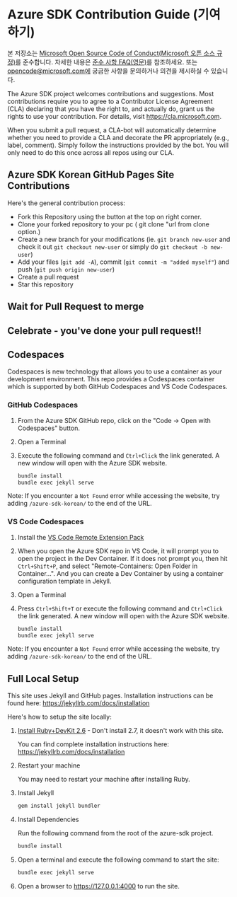 # Azure SDK Contribution Guide (기여하기)

본 저장소는 [Microsoft Open Source Code of Conduct(Microsoft 오픈 소스 규정)](https://opensource.microsoft.com/codeofconduct/)를 준수합니다.
자세한 내용은 [준수 사항 FAQ(영문)](https://opensource.microsoft.com/codeofconduct/faq/)를 참조하세요.
또는 opencode@microsoft.com에 궁금한 사항을 문의하거나 의견을 제시하실 수 있습니다.

The Azure SDK project welcomes contributions and suggestions.  Most contributions require you to agree to a Contributor License Agreement (CLA) declaring that you have the right to, and actually do, grant us the rights to use your contribution. For details, visit https://cla.microsoft.com.

When you submit a pull request, a CLA-bot will automatically determine whether you need to provide a CLA and decorate the PR appropriately (e.g., label, comment). Simply follow the instructions provided by the bot. You will only need to do this once across all repos using our CLA.

## Azure SDK Korean GitHub Pages Site Contributions

Here's the general contribution process:

- Fork this Repository using the button at the top on right corner.
- Clone your forked repository to your pc ( git clone "url from clone option.)
- Create a new branch for your modifications (ie. `git branch new-user` and check it out `git checkout new-user` or simply do `git checkout -b new-user`)
- Add your files (`git add -A`), commit (`git commit -m "added myself"`) and push (`git push origin new-user`)
- Create a pull request
- Star this repository

##  Wait for Pull Request to merge

##  Celebrate - you've done your pull request!!

## Codespaces

Codespaces is new technology that allows you to use a container as your development environment. This repo provides a Codespaces container which is supported by both GitHub Codespaces and VS Code Codespaces.

### GitHub Codespaces

1. From the Azure SDK GitHub repo, click on the "Code -> Open with Codespaces" button.
1. Open a Terminal
1. Execute the following command and `Ctrl+Click` the link generated.  A new window will open with the Azure SDK website.

    ```bash
    bundle install
    bundle exec jekyll serve
    ```
Note: If you encounter a `Not Found` error while accessing the website, try adding `/azure-sdk-korean/` to the end of the URL.

### VS Code Codespaces

1. Install the [VS Code Remote Extension Pack](https://marketplace.visualstudio.com/items?itemName=ms-vscode-remote.vscode-remote-extensionpack)
1. When you open the Azure SDK repo in VS Code, it will prompt you to open the project in the Dev Container. If it does not prompt you, then hit `Ctrl+Shift+P`, and select "Remote-Containers: Open Folder in Container...". And you can create a Dev Container by using a container configuration template in Jekyll.
1. Open a Terminal
1. Press `Ctrl+Shift+T` or execute the following command and `Ctrl+Click` the link generated.  A new window will open with the Azure SDK website.

    ```bash
    bundle install
    bundle exec jekyll serve
    ```
Note: If you encounter a `Not Found` error while accessing the website, try adding `/azure-sdk-korean/` to the end of the URL.

## Full Local Setup

This site uses Jekyll and GitHub pages. Installation instructions can be found here: https://jekyllrb.com/docs/installation

Here's how to setup the site locally:

1. [Install Ruby+DevKit 2.6](https://rubyinstaller.org/downloads/) - Don't install 2.7, it doesn't work with this site.

    You can find complete installation instructions here: https://jekyllrb.com/docs/installation

1. Restart your machine

    You may need to restart your machine after installing Ruby.

1. Install Jekyll

    ```bash
    gem install jekyll bundler
    ```

1. Install Dependencies

    Run the following command from the root of the azure-sdk project.

    ```bash
    bundle install
    ```

1. Open a terminal and execute the following command to start the site:

    ```bash
    bundle exec jekyll serve
    ```

1. Open a browser to https://127.0.0.1:4000 to run the site.
